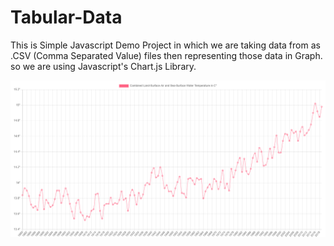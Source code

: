 # Tabular-Data

This is Simple Javascript Demo Project in which we are taking data from as .CSV (Comma Separated Value) files 
then representing those data in Graph. 
so we are using Javascript's Chart.js Library. 

![](Demo.png)
